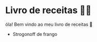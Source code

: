# Livro de receitas :man_cook:

óla! Bem vindo ao meu livro de receitas :wave:

- Strogonoff de frango

  